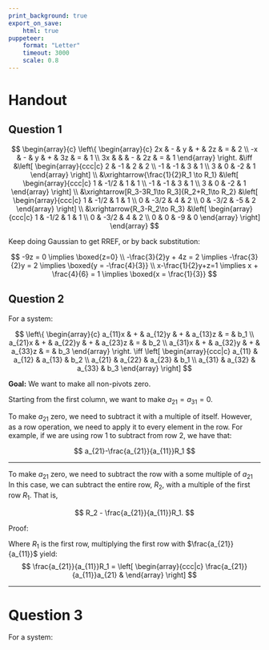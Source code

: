 ```yaml
---
print_background: true
export_on_save:
    html: true
puppeteer:
    format: "Letter"
    timeout: 3000
    scale: 0.8
---
```


# Handout

## Question 1

$$
\begin{array}{c}
    \left\{
    \begin{array}{c}
        2x & - & y & + & 2z & = & 2 \\
        -x & - & y & + & 3z & = & 1 \\
        3x &   &   & - & 2z & = & 1
    \end{array}
    \right.
    &\iff
    &\left[
    \begin{array}{ccc|c}
        2 & -1 & 2 & 2 \\
        -1 & -1 & 3 & 1 \\
        3 & 0 & -2 & 1
    \end{array}
    \right]
    \\
    &\xrightarrow{\frac{1}{2}R_1 \to R_1}
    &\left[
    \begin{array}{ccc|c}
        1 & -1/2 & 1 & 1 \\
        -1 & -1 & 3 & 1 \\
        3 & 0 & -2 & 1
    \end{array}
    \right]
    \\
    &\xrightarrow[R_3-3R_1\to R_3]{R_2+R_1\to R_2}
    &\left[
    \begin{array}{ccc|c}
        1 & -1/2 & 1 & 1 \\
        0 & -3/2 & 4 & 2 \\
        0 & -3/2 & -5 & 2
    \end{array}
    \right]
    \\
    &\xrightarrow{R_3-R_2\to R_3}
    &\left[
    \begin{array}{ccc|c}
        1 & -1/2 & 1 & 1 \\
        0 & -3/2 & 4 & 2 \\
        0 &  0 & -9 & 0
    \end{array}
    \right]
\end{array}
$$

Keep doing Gaussian to get RREF, or by back substitution:

$$
-9z = 0 \implies \boxed{z=0} \\
-\frac{3}{2}y + 4z = 2 \implies -\frac{3}{2}y = 2 \implies \boxed{y = -\frac{4}{3}} \\
x-\frac{1}{2}y+z=1 \implies x + \frac{4}{6} = 1 \implies \boxed{x = \frac{1}{3}}
$$

## Question 2

 
For a system:

$$
\left\{
\begin{array}{c}
    a_{11}x & + & a_{12}y & + & a_{13}z & = & b_1 \\
    a_{21}x & + & a_{22}y & + & a_{23}z & = & b_2 \\
    a_{31}x & + & a_{32}y & + & a_{33}z & = & b_3
\end{array}
\right.
\iff
\left[
\begin{array}{ccc|c}
    a_{11} & a_{12} & a_{13} & b_2 \\
    a_{21} & a_{22} & a_{23} & b_1 \\
    a_{31} & a_{32} & a_{33} & b_3
\end{array}
\right]
$$

**Goal:** We want to make all non-pivots zero.

Starting from the first column, we want to make $a_{21}=a_{31}=0$.

To make $a_{21}$ zero, we need to subtract it with a multiple of itself. However, as a row operation, we need to apply it to every element in the row. For example, if we are using row 1 to subtract from row 2, we have that:

$$
a_{21}-\frac{a_{21}}{a_{11}}R_1
$$



---

To make $a_{21}$ zero, we need to subtract the row with a some multiple of $a_{21}$ In this case, we can subtract the entire row, $R_2$, with a multiple of the first row $R_1$. That is,

$$
R_2 - \frac{a_{21}}{a_{11}}R_1.
$$

Proof:

Where $R_1$ is the first row, multiplying the first row with $\frac{a_{21}}{a_{11}}$ yield:
$$
\frac{a_{21}}{a_{11}}R_1 = \left[
    \begin{array}{ccc|c}
        \frac{a_{21}}{a_{11}}a_{21} & 
    \end{array}
\right]
$$

---

# Question 3

For a system:


